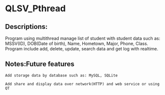 # QLSV_Pthread                                         
## Descriptions:
Program using multithread manage list of student with student data such as: MSSV(ID), DOB(Date of birth), Name, Hometown, Major, Phone, Class.
Program include add, delete, update, search data and get log with realtime.

## Notes:Future features
```
Add storage data by database such as: MySQL, SQLite
```
```
Add share and display data over network(HTTP) and web service or using QT
```

